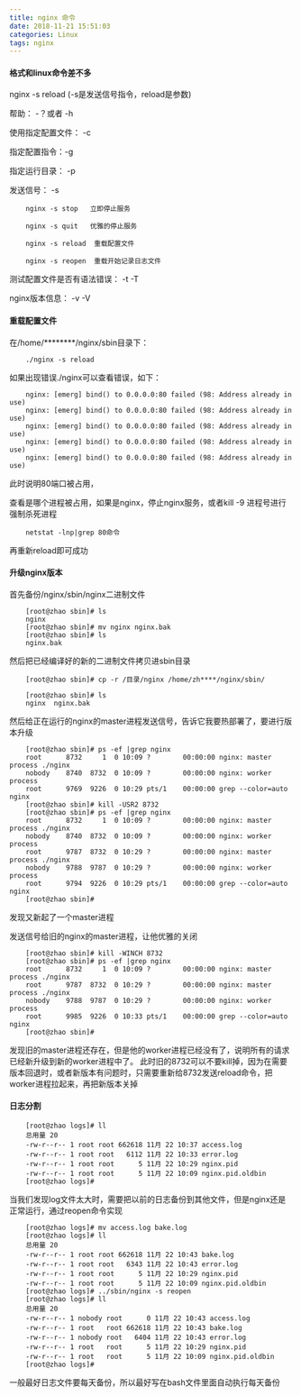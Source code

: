 ```yaml
---
title: nginx 命令
date: 2018-11-21 15:51:03
categories: Linux
tags: nginx
---
```


#### 格式和linux命令差不多

nginx -s reload (-s是发送信号指令，reload是参数)

帮助： -？或者 -h

使用指定配置文件： -c

指定配置指令：-g

指定运行目录： -p

发送信号： -s

        nginx -s stop   立即停止服务

        nginx -s quit   优雅的停止服务

        nginx -s reload  重载配置文件

        nginx -s reopen  重载开始记录日志文件

测试配置文件是否有语法错误： -t -T

nginx版本信息： -v -V


#### 重载配置文件

在/home/********/nginx/sbin目录下：

        ./nginx -s reload

如果出现错误./nginx可以查看错误，如下：

        nginx: [emerg] bind() to 0.0.0.0:80 failed (98: Address already in use)
        nginx: [emerg] bind() to 0.0.0.0:80 failed (98: Address already in use)
        nginx: [emerg] bind() to 0.0.0.0:80 failed (98: Address already in use)
        nginx: [emerg] bind() to 0.0.0.0:80 failed (98: Address already in use)
        nginx: [emerg] bind() to 0.0.0.0:80 failed (98: Address already in use)
        
此时说明80端口被占用，

查看是哪个进程被占用，如果是nginx，停止nginx服务，或者kill -9 进程号进行强制杀死进程

        netstat -lnp|grep 80命令

再重新reload即可成功

#### 升级nginx版本

首先备份/nginx/sbin/nginx二进制文件

        [root@zhao sbin]# ls
        nginx
        [root@zhao sbin]# mv nginx nginx.bak
        [root@zhao sbin]# ls
        nginx.bak 

然后把已经编译好的新的二进制文件拷贝进sbin目录

        [root@zhao sbin]# cp -r /目录/nginx /home/zh****/nginx/sbin/

        [root@zhao sbin]# ls
        nginx  nginx.bak

然后给正在运行的nginx的master进程发送信号，告诉它我要热部署了，要进行版本升级

        [root@zhao sbin]# ps -ef |grep nginx
        root      8732     1  0 10:09 ?        00:00:00 nginx: master process ./nginx
        nobody    8740  8732  0 10:09 ?        00:00:00 nginx: worker process
        root      9769  9226  0 10:29 pts/1    00:00:00 grep --color=auto nginx
        [root@zhao sbin]# kill -USR2 8732
        [root@zhao sbin]# ps -ef |grep nginx
        root      8732     1  0 10:09 ?        00:00:00 nginx: master process ./nginx
        nobody    8740  8732  0 10:09 ?        00:00:00 nginx: worker process
        root      9787  8732  0 10:29 ?        00:00:00 nginx: master process ./nginx
        nobody    9788  9787  0 10:29 ?        00:00:00 nginx: worker process
        root      9794  9226  0 10:29 pts/1    00:00:00 grep --color=auto nginx
        [root@zhao sbin]# 

发现又新起了一个master进程

发送信号给旧的nginx的master进程，让他优雅的关闭

        [root@zhao sbin]# kill -WINCH 8732
        [root@zhao sbin]# ps -ef |grep nginx
        root      8732     1  0 10:09 ?        00:00:00 nginx: master process ./nginx
        root      9787  8732  0 10:29 ?        00:00:00 nginx: master process ./nginx
        nobody    9788  9787  0 10:29 ?        00:00:00 nginx: worker process
        root      9985  9226  0 10:33 pts/1    00:00:00 grep --color=auto nginx
        [root@zhao sbin]# 

发现旧的master进程还存在，但是他的worker进程已经没有了，说明所有的请求已经新升级到新的worker进程中了。
此时旧的8732可以不要kill掉，因为在需要版本回退时，或者新版本有问题时，只需要重新给8732发送reload命令，把worker进程拉起来，再把新版本关掉


#### 日志分割

        [root@zhao logs]# ll
        总用量 20
        -rw-r--r-- 1 root root 662618 11月 22 10:37 access.log
        -rw-r--r-- 1 root root   6112 11月 22 10:33 error.log
        -rw-r--r-- 1 root root      5 11月 22 10:29 nginx.pid
        -rw-r--r-- 1 root root      5 11月 22 10:09 nginx.pid.oldbin
        [root@zhao logs]# 

当我们发现log文件太大时，需要把以前的日志备份到其他文件，但是nginx还是正常运行，通过reopen命令实现

        [root@zhao logs]# mv access.log bake.log
        [root@zhao logs]# ll
        总用量 20
        -rw-r--r-- 1 root root 662618 11月 22 10:43 bake.log
        -rw-r--r-- 1 root root   6343 11月 22 10:43 error.log
        -rw-r--r-- 1 root root      5 11月 22 10:29 nginx.pid
        -rw-r--r-- 1 root root      5 11月 22 10:09 nginx.pid.oldbin
        [root@zhao logs]# ../sbin/nginx -s reopen
        [root@zhao logs]# ll
        总用量 20
        -rw-r--r-- 1 nobody root      0 11月 22 10:43 access.log
        -rw-r--r-- 1 root   root 662618 11月 22 10:43 bake.log
        -rw-r--r-- 1 nobody root   6404 11月 22 10:43 error.log
        -rw-r--r-- 1 root   root      5 11月 22 10:29 nginx.pid
        -rw-r--r-- 1 root   root      5 11月 22 10:09 nginx.pid.oldbin
        [root@zhao logs]# 

一般最好日志文件要每天备份，所以最好写在bash文件里面自动执行每天备份

        
